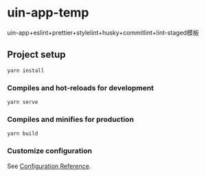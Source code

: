 # uin-app-temp
uin-app+eslint+prettier+stylelint+husky+commitlint+lint-staged模板

## Project setup
```
yarn install
```

### Compiles and hot-reloads for development
```
yarn serve
```

### Compiles and minifies for production
```
yarn build
```

### Customize configuration
See [Configuration Reference](https://cli.vuejs.org/config/).
